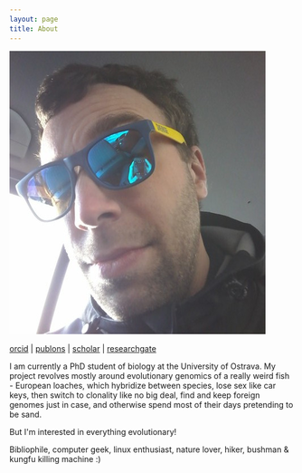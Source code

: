 ```yaml
---
layout: page
title: About
---
```


![me](img/jena.jpg)

[orcid](https://orcid.org/0000-0002-9036-8321) | 
[publons](https://publons.com/researcher/2915880/jan-koci/) | 
[scholar](https://scholar.google.com/citations?user=T-A4CwMAAAAJ&hl=en&oi=sra) | 
[researchgate](https://www.researchgate.net/profile/Jan_Koci2)

I am currently a PhD student of biology at the University of Ostrava. My project revolves mostly around evolutionary genomics of a really weird fish - European loaches, which hybridize between species, lose sex like car keys, then switch to clonality like no big deal, find and keep foreign genomes just in case, and otherwise spend most of their days pretending to be sand.

But I'm interested in everything evolutionary!

Bibliophile, computer geek, linux enthusiast, nature lover, hiker, bushman & kungfu killing machine :)
